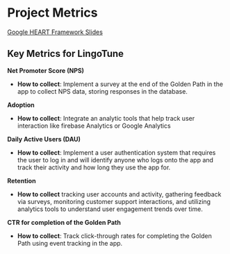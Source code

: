 # Project Metrics

[Google HEART Framework Slides](https://docs.google.com/presentation/d/1zN9kk9sTAY4EAVvL_tDzilyJ7DuriDWFc9fz8cMHPYc/edit#slide=id.gc8216bd24_20_0)

## Key Metrics for LingoTune

**Net Promoter Score (NPS)**

- **How to collect**: Implement a survey at the end of the Golden Path in the app to collect NPS data, storing responses in the database.

**Adoption**

- **How to collect**: Integrate an analytic tools that help track user interaction like firebase Analytics or Google Analytics

**Daily Active Users (DAU)**

- **How to collect**: Implement a user authentication system that requires the user to log in and will identify anyone who logs onto the app and track their activity and how long they use the app for.

**Retention**

- **How to collect** tracking user accounts and activity, gathering feedback via surveys, monitoring customer support interactions, and utilizing analytics tools to understand user engagement trends over time.

**CTR for completion of the Golden Path**

- **How to collect**: Track click-through rates for completing the Golden Path using event tracking in the app.
